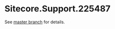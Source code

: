 # Sitecore.Support.225487

See [master branch](https://github.com/sitecoresupport/Sitecore.Support.225487) for details.